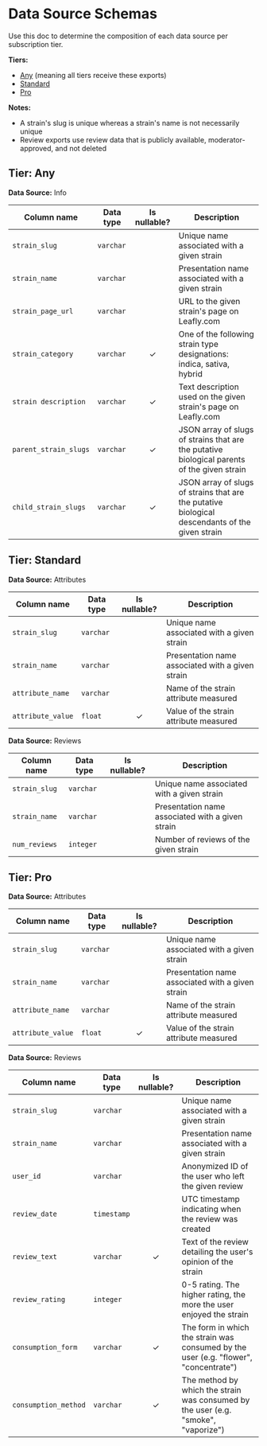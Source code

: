 # Data Source Schemas

Use this doc to determine the composition of each data source per subscription tier.

**Tiers:**
- [Any](#tier-any) (meaning all tiers receive these exports)
- [Standard](#tier-standard)
- [Pro](#tier-pro)

**Notes:**
- A strain's slug is unique whereas a strain's name is not necessarily unique
- Review exports use review data that is publicly available, moderator-approved, and not deleted

## Tier: Any

**Data Source:** Info

| Column name | Data type | Is nullable? | Description |
| --- | --- | :---: | --- |
| `strain_slug` | `varchar` | | Unique name associated with a given strain |
| `strain_name` | `varchar` | | Presentation name associated with a given strain |
| `strain_page_url` | `varchar` | | URL to the given strain's page on Leafly.com |
| `strain_category` | `varchar` | &check; | One of the following strain type designations: indica, sativa, hybrid |
| `strain description` | `varchar` | &check; | Text description used on the given strain's page on Leafly.com |
| `parent_strain_slugs` | `varchar` | &check; | JSON array of slugs of strains that are the putative biological parents of the given strain |
| `child_strain_slugs` | `varchar` | &check; | JSON array of slugs of strains that are the putative biological descendants of the given strain |

## Tier: Standard

 **Data Source:** Attributes

| Column name | Data type | Is nullable? | Description |
| --- | --- | :---: | --- |
| `strain_slug` | `varchar` | | Unique name associated with a given strain |
| `strain_name` | `varchar` | | Presentation name associated with a given strain |
| `attribute_name` | `varchar` | | Name of the strain attribute measured |
| `attribute_value` | `float` | &check; | Value of the strain attribute measured |

**Data Source:** Reviews

| Column name | Data type | Is nullable? | Description |
| --- | --- | :---: | --- |
| `strain_slug` | `varchar` | | Unique name associated with a given strain |
| `strain_name` | `varchar` | | Presentation name associated with a given strain |
| `num_reviews` | `integer` | | Number of reviews of the given strain|

## Tier: Pro

 **Data Source:** Attributes

| Column name | Data type | Is nullable? | Description |
| --- | --- | :---: | --- |
| `strain_slug` | `varchar` | | Unique name associated with a given strain |
| `strain_name` | `varchar` | | Presentation name associated with a given strain |
| `attribute_name` | `varchar` | | Name of the strain attribute measured |
| `attribute_value` | `float` | &check; | Value of the strain attribute measured |

**Data Source:** Reviews

| Column name | Data type | Is nullable? | Description |
| --- | --- | :---: | --- |
| `strain_slug` | `varchar` | | Unique name associated with a given strain |
| `strain_name` | `varchar` | | Presentation name associated with a given strain |
| `user_id` | `varchar` | | Anonymized ID of the user who left the given review |
| `review_date` | `timestamp` | | UTC timestamp indicating when the review was created |
| `review_text` | `varchar` | &check; | Text of the review detailing the user's opinion of the strain |
| `review_rating` | `integer` | | 0-5 rating. The higher rating, the more the user enjoyed the strain |
| `consumption_form` | `varchar` | &check; | The form in which the strain was consumed by the user (e.g. "flower", "concentrate") |
| `consumption_method` | `varchar` | &check; | The method by which the strain was consumed by the user (e.g. "smoke", "vaporize") |
